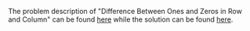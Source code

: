The problem description of "Difference Between Ones and Zeros in Row and Column" can be found [here](https://leetcode.com/problems/difference-between-ones-and-zeros-in-row-and-column/) while the solution can be found [here](https://github.com/aurimas13/Solutions-To-Problems/blob/main/LeetCode/Java%20Solutions/Difference%20Between%20Ones%20and%20Zeros%20in%20Row%20and%20Column/difference.java).
